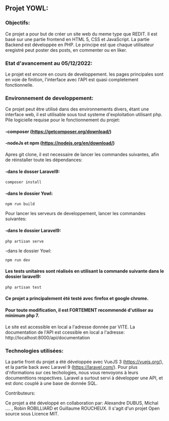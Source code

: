 ## Projet YOWL:

### Objectifs:

   Ce projet a pour but de créer un site web du meme type que REDIT. Il est basé sur une partie frontend en HTML 5, CSS et
   JavaScript. La partie Backend est développée en PHP. Le principe est que chaque utilisateur eregistré peut poster des posts,
   en commenter ou en liker. 

### Etat d'avancement au 05/12/2022:

 Le projet est encore en cours de developpement. les pages principales sont en voie de finition, l'interface avec l'API
  est quasi completement fonctionnelle.

 ### Environnement de developpement:

  Ce projet peut être utilisé dans des environnements divers, étant une interface web, il est utilisable sous tout systeme 
   d'exploitation utilisant php.
  Pile logicielle requise pour le fonctionnement du projet:
   #### -composer (https://getcomposer.org/download/)
   #### -nodeJs et npm (https://nodejs.org/en/download/)
  Apres git clone, il est necessaire de lancer les commandes suivantes, afin de réinstaller toute les dépendances:
   #### -dans le dosser Laravel9: 
            
  ```
  composer install
  ```
        
  #### -dans le dossier Yowl: 
   
   ```
   npm run build
   ```
   
   Pour lancer les serveurs de developpement, lancer les commandes suivantes: 
   #### -dans le dossier Laravel9: 
    
   ```
   php artisan serve
   ```
   
   -dans le dossier Yowl: 
   
   ```
   npm run dev
   ```
   
 #### Les tests unitaires sont réalisés en utilisant la commande suivante dans le dossier laravel9:
 
 ```
 php artisan test
 ```
   
 #### Ce projet a principalement été testé avec firefox et google chrome. 
 #### Pour toute modification, il est FORTEMENT recommendé d'utiliser au minimum php 7.
 
 Le site est accessible en local a l'adresse donnée par VITE.
 La documentation de l'API est ccessible en local a l'adresse: http://localhost:8000/api/documentation

### Technologies utilisées:

  La partie front du projet a été développée avec VueJS 3 (https://vuejs.org/), et la partie back avec Laravel 9
  (https://laravel.com/). Pour plus d'nformations sur ces techologies, nous vous renvoyons à leurs documenttions respectives. 
  Laravel a surtout servi à développer une API, et est donc couplé à une base de donnée SQL.

Contributeurs:

   Ce projet a été développé en collaboration par: Alexandre DUBUS, Michal .... , Robin ROBILLIARD et Guillaume ROUCHEUX. Il s'agit d'un projet Open source sous Licence MIT.
    





